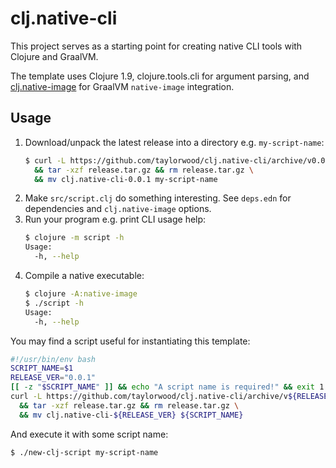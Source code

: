 # clj.native-cli

This project serves as a starting point for creating native CLI tools with Clojure
and GraalVM.

The template uses Clojure 1.9, clojure.tools.cli for argument parsing, and [clj.native-image](https://github.com/taylorwood/clj.native-image) for GraalVM `native-image` integration.

## Usage

1. Download/unpack the latest release into a directory e.g. `my-script-name`:
   ```bash
   $ curl -L https://github.com/taylorwood/clj.native-cli/archive/v0.0.1.tar.gz > release.tar.gz \
     && tar -xzf release.tar.gz && rm release.tar.gz \
     && mv clj.native-cli-0.0.1 my-script-name
   ```
1. Make `src/script.clj` do something interesting. See `deps.edn` for dependencies and `clj.native-image` options.
1. Run your program e.g. print CLI usage help:
   ```bash
   $ clojure -m script -h
   Usage:
     -h, --help
   ```
1. Compile a native executable:
   ```bash
   $ clojure -A:native-image
   $ ./script -h
   Usage:
     -h, --help
   ```

You may find a script useful for instantiating this template:
```bash
#!/usr/bin/env bash
SCRIPT_NAME=$1
RELEASE_VER="0.0.1"
[[ -z "$SCRIPT_NAME" ]] && echo "A script name is required!" && exit 1
curl -L https://github.com/taylorwood/clj.native-cli/archive/v${RELEASE_VER}.tar.gz > release.tar.gz \
  && tar -xzf release.tar.gz && rm release.tar.gz \
  && mv clj.native-cli-${RELEASE_VER} ${SCRIPT_NAME}
```
And execute it with some script name:
```bash
$ ./new-clj-script my-script-name
```
